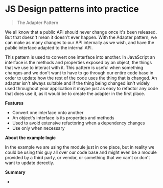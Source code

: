 # JS Design patterns into practice

> The Adapter Pattern

We all know that a public API should never change once it's been released. But that doesn't mean it doesn't ever happen. With the Adapter pattern, we can make as many changes to our API internally as we wish, and have the public interface adapted to the internal API.

This pattern is used to convert one interface into another. In JavaScript an interface is the methods and properties exposed by an object, the things that we use to interact with it. This pattern is useful when something changes and we don't  want to have to go through our entire code base in order to update how the rest of the code uses the thing that is changed. An adapter isn't always suitable and if the thing being changed isn't widely used throughout your application it maybe just as easy to refactor any code that does use it, as it would be to create the adapter in the first place.

**Features**

* Convert one interface onto another
* An object's interface is its properties and methods
* Used to avoid extensive refactoring when a dependency changes
* Use only when necessary

**About the example logic**

In the example we are using the module just in one place, but in reality we could be using this guy all over our code base and might even be a module provided by a third party, or vendor, or something that we can't or don't want to update derectly.

**Summary**

* 
